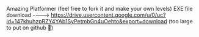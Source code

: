 Amazing Platformer (feel free to fork it and make your own levels) EXE file download ----> https://drive.usercontent.google.com/u/0/uc?id=147khuhzpRZY4YAb1SyPetmbGn4uOehto&export=download (too large to put on github 🥲)
